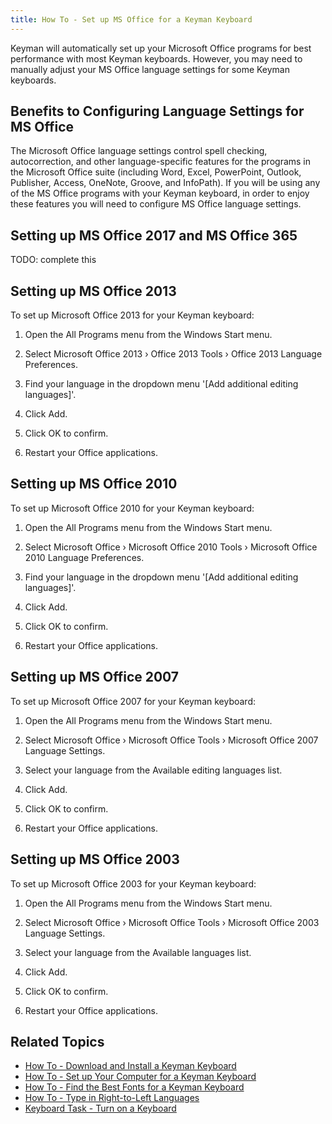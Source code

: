 ```yaml
---
title: How To - Set up MS Office for a Keyman Keyboard
---
```


Keyman will automatically set up your Microsoft Office programs for best
performance with most Keyman keyboards. However, you may need to
manually adjust your MS Office language settings for some Keyman
keyboards.

## Benefits to Configuring Language Settings for MS Office

The Microsoft Office language settings control spell checking,
autocorrection, and other language-specific features for the programs in
the Microsoft Office suite (including Word, Excel, PowerPoint, Outlook,
Publisher, Access, OneNote, Groove, and InfoPath). If you will be using
any of the MS Office programs with your Keyman keyboard, in order to
enjoy these features you will need to configure MS Office language
settings.

## Setting up MS Office 2017 and MS Office 365

TODO: complete this

## Setting up MS Office 2013

To set up Microsoft Office 2013 for your Keyman keyboard:

1.  Open the All Programs menu from the Windows Start menu.

2.  Select Microsoft Office 2013 › Office 2013 Tools › Office 2013
    Language Preferences.

3.  Find your language in the dropdown menu '\[Add additional editing
    languages\]'.

4.  Click Add.

5.  Click OK to confirm.

6.  Restart your Office applications.

## Setting up MS Office 2010

To set up Microsoft Office 2010 for your Keyman keyboard:

1.  Open the All Programs menu from the Windows Start menu.

2.  Select Microsoft Office › Microsoft Office 2010 Tools › Microsoft
    Office 2010 Language Preferences.

3.  Find your language in the dropdown menu '\[Add additional editing
    languages\]'.

4.  Click Add.

5.  Click OK to confirm.

6.  Restart your Office applications.

## Setting up MS Office 2007

To set up Microsoft Office 2007 for your Keyman keyboard:

1.  Open the All Programs menu from the Windows Start menu.

2.  Select Microsoft Office › Microsoft Office Tools › Microsoft Office
    2007 Language Settings.

3.  Select your language from the Available editing languages list.

4.  Click Add.

5.  Click OK to confirm.

6.  Restart your Office applications.

## Setting up MS Office 2003

To set up Microsoft Office 2003 for your Keyman keyboard:

1.  Open the All Programs menu from the Windows Start menu.

2.  Select Microsoft Office › Microsoft Office Tools › Microsoft Office
    2003 Language Settings.

3.  Select your language from the Available languages list.

4.  Click Add.

5.  Click OK to confirm.

6.  Restart your Office applications.

## Related Topics

-   [How To - Download and Install a Keyman Keyboard](download-install_keyboard)
-   [How To - Set up Your Computer for a Keyman Keyboard](configure_computer)
-   [How To - Find the Best Fonts for a Keyman Keyboard](font)
-   [How To - Type in Right-to-Left Languages](rtl)
-   [Keyboard Task - Turn on a Keyboard](enable_keyboard)

